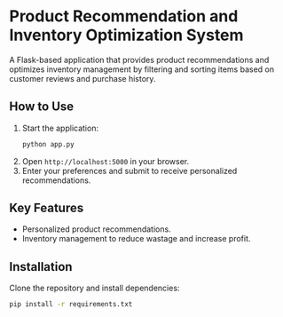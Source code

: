 # Product Recommendation and Inventory Optimization System

A Flask-based application that provides product recommendations and optimizes inventory management by filtering and sorting items based on customer reviews and purchase history.

## How to Use

1. Start the application:
    ```bash
    python app.py
    ```
2. Open `http://localhost:5000` in your browser.
3. Enter your preferences and submit to receive personalized recommendations.

## Key Features

- Personalized product recommendations.
- Inventory management to reduce wastage and increase profit.

## Installation

Clone the repository and install dependencies:

```bash
pip install -r requirements.txt
